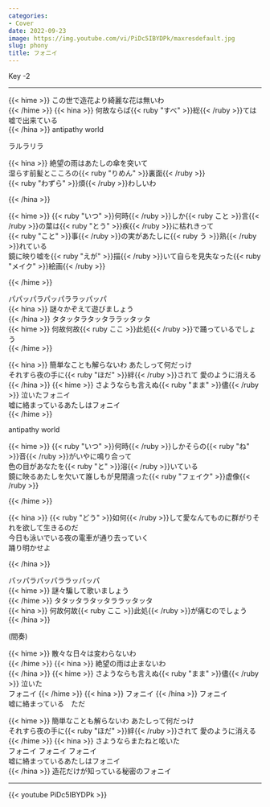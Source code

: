 ```yaml
---
categories:
- Cover
date: 2022-09-23
image: https://img.youtube.com/vi/PiDc5IBYDPk/maxresdefault.jpg
slug: phony
title: フォニイ
---
```



Key -2

---

{{< hime >}}
この世で造花より綺麗な花は無いわ  
{{< /hime >}}
{{< hina >}}
何故ならば{{< ruby "すべ" >}}総{{< /ruby >}}ては嘘で出来ている  
{{< /hina >}}
antipathy world  

ラルラリラ

{{< hina >}}
絶望の雨はあたしの傘を突いて  
湿らす前髪とこころの{{< ruby "りめん" >}}裏面{{< /ruby >}}  
{{< ruby "わずら" >}}煩{{< /ruby >}}わしいわ  

{{< /hina >}}

{{< hime >}}
{{< ruby "いつ" >}}何時{{< /ruby >}}しか{{< ruby こと >}}言{{< /ruby >}}の葉は{{< ruby "とう" >}}疾{{< /ruby >}}に枯れきって  
{{< ruby "こと" >}}事{{< /ruby >}}の実があたしに{{< ruby う >}}熟{{< /ruby >}}れている  
鏡に映り嘘を{{< ruby "えが" >}}描{{< /ruby >}}いて自らを見失なった{{< ruby "メイク" >}}絵画{{< /ruby >}}  

{{< /hime >}}

パパッパラパッパララッパッパ  
{{< hina >}}
謎々かぞえて遊びましょう  
{{< /hina >}}
タタッタラタッタララッタッタ  
{{< hime >}}
何故何故{{< ruby ここ >}}此処{{< /ruby >}}で踊っているでしょう  
{{< /hime >}}

{{< hina >}}
簡単なことも解らないわ あたしって何だっけ  
それすら夜の手に{{< ruby "ほだ" >}}絆{{< /ruby >}}されて 愛のように消える  
{{< /hina >}}
{{< hime >}}
さようならも言えぬ{{< ruby "まま" >}}儘{{< /ruby >}} 泣いたフォニイ  
嘘に絡まっているあたしはフォニイ  
{{< /hime >}}

antipathy world  

{{< hime >}}
{{< ruby "いつ" >}}何時{{< /ruby >}}しかそらの{{< ruby "ね" >}}音{{< /ruby >}}がいやに鳴り合って  
色の目があなたを{{< ruby "と" >}}溶{{< /ruby >}}いている  
鏡に映るあたしを欠いて誰しもが見間違った{{< ruby "フェイク" >}}虚像{{< /ruby >}}  

{{< /hime >}}

{{< hina >}}
{{< ruby "どう" >}}如何{{< /ruby >}}して愛なんてものに群がりそれを欲して生きるのだ  
今日も泳いでいる夜の電車が通り去っていく  
踊り明かせよ  

{{< /hina >}}

パッパラパッパララッパッパ  
{{< hime >}}
謎々騙して歌いましょう  
{{< /hime >}}
タタッタラタッタララッタッタ  
{{< hina >}}
何故何故{{< ruby ここ >}}此処{{< /ruby >}}が痛むのでしょう  
{{< /hina >}}

(間奏)

{{< hime >}}
散々な日々は変わらないわ  
{{< /hime >}}
{{< hina >}}
絶望の雨は止まないわ  
{{< /hina >}}
{{< hime >}}
さようならも言えぬ{{< ruby "まま" >}}儘{{< /ruby >}} 泣いた  
フォニイ 
{{< /hime >}}
{{< hina >}}
フォニイ 
{{< /hina >}}
フォニイ  
嘘に絡まっている　ただ  

{{< hime >}}
簡単なことも解らないわ あたしって何だっけ  
それすら夜の手に{{< ruby "ほだ" >}}絆{{< /ruby >}}されて 愛のように消える  
{{< /hime >}}
{{< hina >}}
さようならまたねと呟いた  
フォニイ フォニイ フォニイ  
嘘に絡まっているあたしはフォニイ  
{{< /hina >}}
造花だけが知っている秘密のフォニイ  

---

{{< youtube PiDc5IBYDPk >}}
